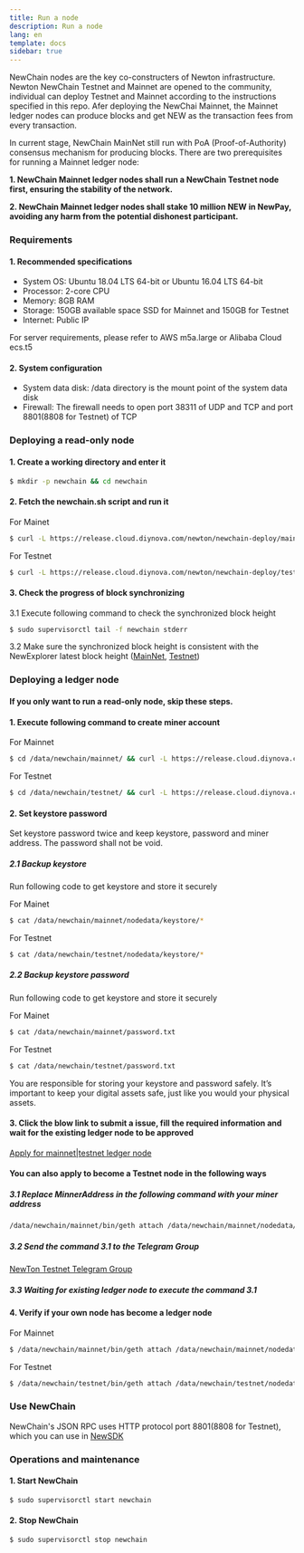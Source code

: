 ```yaml
---
title: Run a node
description: Run a node
lang: en
template: docs
sidebar: true
---
```


NewChain nodes are the key co-constructers of Newton infrastructure. Newton NewChain Testnet and Mainnet are opened to the community, individual can deploy Testnet and Mainnet according to the instructions specified in this repo. Afer deploying the NewChai Mainnet, the Mainnet ledger nodes can produce blocks and get NEW as the transaction fees from every transaction.

In current stage, NewChain MainNet still run with PoA (Proof-of-Authority) consensus mechanism for producing blocks. There are two prerequisites for running a Mainnet ledger node:  

**1. NewChain Mainnet ledger nodes shall run a NewChain Testnet node first, ensuring the stability of the network.**

**2. NewChain Mainnet ledger nodes shall stake 10 million NEW in NewPay, avoiding any harm from the potential dishonest participant.**

### Requirements

#### 1. Recommended specifications
   - System OS: Ubuntu 18.04 LTS 64-bit or Ubuntu 16.04 LTS 64-bit
   - Processor: 2-core CPU
   - Memory: 8GB RAM
   - Storage: 150GB available space SSD for Mainnet and 150GB for Testnet
   - Internet: Public IP

   For server requirements, please refer to AWS m5a.large or Alibaba Cloud ecs.t5
#### 2. System configuration

   - System data disk: /data directory is the mount point of the system data disk
   - Firewall: The firewall needs to open port 38311 of UDP and TCP and port 8801(8808 for Testnet) of TCP
### Deploying a read-only node

#### 1. Create a working directory and enter it

```bash
$ mkdir -p newchain && cd newchain
```

#### 2. Fetch the newchain.sh script and run it

For Mainet

```bash
$ curl -L https://release.cloud.diynova.com/newton/newchain-deploy/mainnet/newchain.sh | sudo bash
```

For Testnet

```bash
$ curl -L https://release.cloud.diynova.com/newton/newchain-deploy/testnet/newchain.sh | sudo bash
```

#### 3. Check the progress of block synchronizing

3.1 Execute following command to check the synchronized block height

```bash
$ sudo supervisorctl tail -f newchain stderr
```

3.2 Make sure the synchronized block height is consistent with the NewExplorer latest block height (<a href="https://explorer.newtonproject.org/">MainNet</a>, <a href="https://explorer.testnet.newtonproject.org/">Testnet</a>)

### Deploying a ledger node

#### If you only want to run a read-only node, skip these steps.

#### 1. Execute following command to create miner account

For Mainnet

```bash
$ cd /data/newchain/mainnet/ && curl -L https://release.cloud.diynova.com/newton/newchain-deploy/mainnet/newchain-mine.sh -o newchain-mine.sh && chmod +x newchain-mine.sh && ./newchain-mine.sh
```

For Testnet

```bash
$ cd /data/newchain/testnet/ && curl -L https://release.cloud.diynova.com/newton/newchain-deploy/testnet/newchain-mine.sh -o newchain-mine.sh && chmod +x newchain-mine.sh && ./newchain-mine.sh
```

#### 2. Set keystore password

Set keystore password twice and keep keystore, password and miner address. The password shall not be void.

##### 2.1 Backup keystore

Run following code to get keystore and store it securely

For Mainet

```bash
$ cat /data/newchain/mainnet/nodedata/keystore/*
```

For Testnet

```bash
$ cat /data/newchain/testnet/nodedata/keystore/*
```

##### 2.2 Backup keystore password

Run following code to get keystore and store it securely

For Mainet

```bash
$ cat /data/newchain/mainnet/password.txt
```

For Testnet

```bash
$ cat /data/newchain/testnet/password.txt
```

You are responsible for storing your keystore and password safely. It’s important to keep your digital assets safe, just like you would your physical assets.

#### 3. Click the blow link to submit a issue, fill the required information and wait for the existing ledger node to be approved

[Apply for mainnet|testnet ledger node](https://github.com/newtonproject/newchain-nodes/issues/new/choose)

#### You can also apply to become a Testnet node in the following ways

##### 3.1 Replace MinnerAddress in the following command with your miner address

```bash
/data/newchain/mainnet/bin/geth attach /data/newchain/mainnet/nodedata/geth.ipc --exec 'clique.propose("MinnerAddress", true)'
```

##### 3.2 Send the command 3.1 to the Telegram Group

[NewTon Testnet Telegram Group](https://t.me/newtontestnet)

##### 3.3 Waiting for existing ledger node to execute the command 3.1

#### 4. Verify if your own node has become a ledger node

For Mainnet

```bash
$ /data/newchain/mainnet/bin/geth attach /data/newchain/mainnet/nodedata/geth.ipc --exec 'clique.getSigners()'
```

For Testnet

```bash
$ /data/newchain/testnet/bin/geth attach /data/newchain/testnet/nodedata/geth.ipc --exec 'clique.getSigners()'
```

### Use NewChain

NewChain's JSON RPC uses HTTP protocol port 8801(8808 for Testnet), which you can use in [NewSDK](https://github.com/newtonproject/newchain-sdk-example)

### Operations and maintenance

#### 1. Start NewChain

```bash
$ sudo supervisorctl start newchain
```

#### 2. Stop NewChain

```bash
$ sudo supervisorctl stop newchain
```
